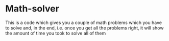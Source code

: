 # Math-solver
This is a code which gives you a couple of math problems which you have to solve and, in the end, i.e. once you get all the problems right, it will show the amount of time you took to solve all of them
